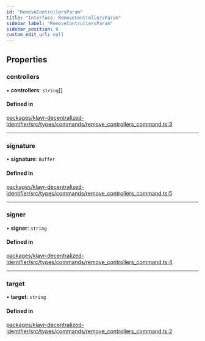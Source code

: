 ```yaml
---
id: "RemoveControllersParam"
title: "Interface: RemoveControllersParam"
sidebar_label: "RemoveControllersParam"
sidebar_position: 0
custom_edit_url: null
---
```


## Properties

### controllers

• **controllers**: `string`[]

#### Defined in

[packages/klayr-decentralized-identifier/src/types/commands/remove_controllers_command.ts:3](https://github.com/aldhosutra/klayr-did/blob/4de9da3/packages/klayr-decentralized-identifier/src/types/commands/remove_controllers_command.ts#L3)

___

### signature

• **signature**: `Buffer`

#### Defined in

[packages/klayr-decentralized-identifier/src/types/commands/remove_controllers_command.ts:5](https://github.com/aldhosutra/klayr-did/blob/4de9da3/packages/klayr-decentralized-identifier/src/types/commands/remove_controllers_command.ts#L5)

___

### signer

• **signer**: `string`

#### Defined in

[packages/klayr-decentralized-identifier/src/types/commands/remove_controllers_command.ts:4](https://github.com/aldhosutra/klayr-did/blob/4de9da3/packages/klayr-decentralized-identifier/src/types/commands/remove_controllers_command.ts#L4)

___

### target

• **target**: `string`

#### Defined in

[packages/klayr-decentralized-identifier/src/types/commands/remove_controllers_command.ts:2](https://github.com/aldhosutra/klayr-did/blob/4de9da3/packages/klayr-decentralized-identifier/src/types/commands/remove_controllers_command.ts#L2)
